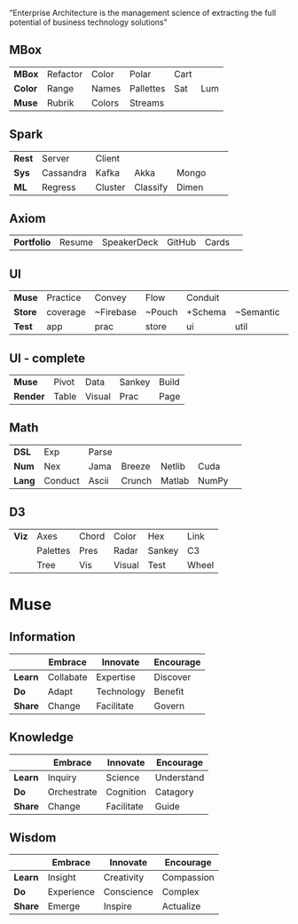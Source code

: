 
“Enterprise Architecture is the management science of extracting the full potential of business technology solutions”

## MBox
|   |   |   |   |   |   |
| - | - | - | - | - | - |
| **MBox**  | Refactor | Color   | Polar     | Cart  |     | 
| **Color** | Range    | Names   | Pallettes | Sat   | Lum |
| **Muse**  | Rubrik    | Colors |  Streams  |       |     | 

## Spark
|   |   |   |   |   |   |   |
| - | - | - | - | - | - | - |
| **Rest**   | Server    | Client  |          |       |       |
| **Sys**    | Cassandra | Kafka   | Akka     | Mongo |       |
| **ML**     | Regress   | Cluster | Classify | Dimen |       |

## Axiom
|   |   |   |   |   |   |
| - | - | - | - | - | - |
| **Portfolio**  | Resume | SpeakerDeck   | GitHub     | Cards  |     | 

## UI 
|   |   |   |   |   |   |   |   |
| - | - | - | - | - | - | - | - |
| **Muse**   | Practice | Convey    | Flow     | Conduit  |           |        |     
| **Store**  | coverage | ~Firebase | ~Pouch   | +Schema  | ~Semantic |        |
| **Test**   | app      | prac      | store    | ui       | util      | visual |

## UI  - complete
|   |   |   |   |   |
| - | - | - | - | - |
| **Muse**   | Pivot    | Data     | Sankey   | Build  |
| **Render** | Table    | Visual   | Prac     | Page   | 



## Math 
|   |   |   |   |   |   |   |
| - | - | - | - | - | - | - |
| **DSL**      | Exp     | Parse |          |        |       | 
| **Num**      | Nex     | Jama  | Breeze   | Netlib | Cuda  |
| **Lang**     | Conduct | Ascii | Crunch   | Matlab | NumPy |

## D3
|   |   |   |   |   |   |
| - | - | - | - | - | - |
| **Viz**    | Axes     | Chord  | Color  | Hex     | Link   | 
|            | Palettes | Pres   | Radar  | Sankey  |  C3    |
|            | Tree     | Vis    | Visual | Test    | Wheel  |

# Muse
## Information
|           | Embrace     | Innovate   | Encourage  |
| --------- | ----------- | ---------- | ---------- |
| **Learn** | Collabate   | Expertise  | Discover   |
| **Do**    | Adapt       | Technology | Benefit    |
| **Share** | Change      | Facilitate | Govern     |
## Knowledge
|           | Embrace     | Innovate   | Encourage  |
| --------- | ----------- | ---------- | ---------- |
| **Learn** | Inquiry     | Science    | Understand |
| **Do**    | Orchestrate | Cognition  | Catagory   |
| **Share** | Change      | Facilitate | Guide      |
## Wisdom
|           | Embrace     | Innovate   | Encourage  |
| --------- | ----------- | ---------- | ---------- |
| **Learn** | Insight     | Creativity | Compassion |
| **Do**    | Experience  | Conscience | Complex    |
| **Share** | Emerge      | Inspire    | Actualize  |
